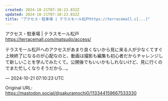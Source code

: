 ```yaml
---
created: 2024-10-21T07:10:23.832Z
updated: 2024-10-21T07:10:23.832Z
title: "アクセス・駐車場 | テラスモール松戸https://terracemall.c[...]"
---
```


<p>アクセス・駐車場 | テラスモール松戸<br /><a href="https://terracemall.com/matsudo/access/" target="_blank" rel="nofollow noopener" translate="no"><span class="invisible">https://</span><span class="">terracemall.com/matsudo/access/</span><span class="invisible"></span></a></p><p>テラスモール松戸へのアクセスがあまり良くないから見に来る人が少なくてすぐ上映終了になるのが心配なのと、動画は撮影も編集も初心者だからチャレンジして新しいことを学んでみたくて。公開後でもいいかもしれないけど、見に行くのでまた忙しくなりそうだから…。</p>

&mdash; 2024-10-21 07:10:23 UTC

Original URL: https://mastodon.social/@sakuramochi0/113344159667533330
